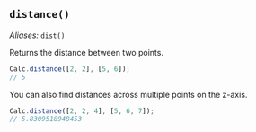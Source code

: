 ## `distance()`

*Aliases:* `dist()`

Returns the distance between two points.

```javascript
Calc.distance([2, 2], [5, 6]);
// 5
```

You can also find distances across multiple points on the z-axis.

```javascript
Calc.distance([2, 2, 4], [5, 6, 7]);
// 5.8309518948453
```

